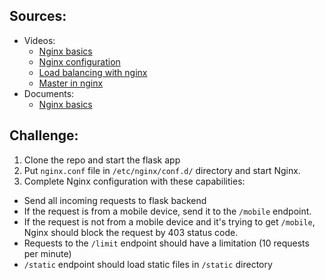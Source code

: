 ## Sources:
* Videos:
  - [Nginx basics](https://www.youtube.com/watch?v=C5kMgshNc6g)
  - [Nginx configuration](https://www.youtube.com/watch?v=JaVb-VRlihg)
  - [Load balancing with nginx](https://www.youtube.com/watch?v=a41jxGP9Ic8)
  - [Master in nginx](https://www.youtube.com/watch?v=GGS6KMRbONo)
* Documents:
  - [Nginx basics](https://nginx.org/en/docs/beginners_guide.html)

## Challenge:
1. Clone the repo and start the flask app
2. Put `nginx.conf` file in `/etc/nginx/conf.d/` directory and start Nginx.
3. Complete Nginx configuration with these capabilities:
  * Send all incoming requests to flask backend
  * If the request is from a mobile device, send it to the `/mobile` endpoint.
  * If the request is not from a mobile device and it's trying to get `/mobile`, Nginx should block the request by 403 status code.
  * Requests to the `/limit` endpoint should have a limitation (10 requests per minute)
  * `/static` endpoint should load static files in `/static` directory

